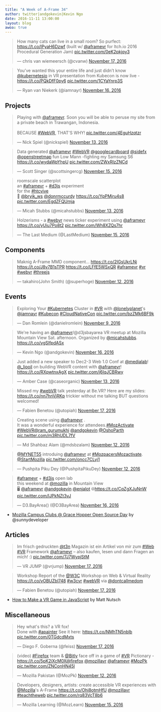 ```yaml
---
title: "A Week of A-Frame 34"
author: twitter|andgokevin|Kevin Ngo
date: 2016-11-11 13:00:00
layout: blog
awoa: true
---
```


<script async src="//platform.twitter.com/widgets.js" charset="utf-8"></script>

<div class="tweets tweets-feature">
  <blockquote class="twitter-tweet"><p lang="en" dir="ltr">How many cats can live in a small room? So purfect: <a href="https://t.co/lPyaH6Dzwf">https://t.co/lPyaH6Dzwf</a> (built w/ <a href="https://twitter.com/aframevr">@aframevr</a> for Itch.io 2016 Procedural Generation Jam) <a href="https://t.co/0eK2pkjqy3">pic.twitter.com/0eK2pkjqy3</a></p>&mdash; chris van wiemeersch (@cvanw) <a href="https://twitter.com/cvanw/status/799091305708011521">November 17, 2016</a></blockquote>


  <blockquote class="twitter-tweet"><p lang="en" dir="ltr">You’ve wanted this your entire life and just didn’t know <a href="https://twitter.com/kubernetesio">@kubernetesio</a> in VR presentation from Kubecon is now live - <a href="https://t.co/PQkDfF0py6">https://t.co/PQkDfF0py6</a> <a href="https://t.co/1CYaYnrp3S">pic.twitter.com/1CYaYnrp3S</a></p>&mdash; Ryan van Niekerk (@iamnayr) <a href="https://twitter.com/iamnayr/status/798953712777502720">November 16, 2016</a></blockquote>

</div>

<!-- more -->

## Projects

<div class="tweets">
  <blockquote class="twitter-tweet"><p lang="en" dir="ltr">Playing with <a href="https://twitter.com/aframevr">@aframevr</a>. Soon you will be able to peruse my site from a private beach in Trawangan, Indonesia.<br><br>BECAUSE <a href="https://twitter.com/hashtag/WebVR?src=hash">#WebVR</a>, THAT&#39;S WHY! <a href="https://t.co/4EguHzqtzr">pic.twitter.com/4EguHzqtzr</a></p>&mdash; Nick Spiel (@nickspiel) <a href="https://twitter.com/nickspiel/status/797678183462014976">November 13, 2016</a></blockquote>


  <blockquote class="twitter-tweet"><p lang="en" dir="ltr">Data generated <a href="https://twitter.com/aframevr">@aframevr</a> <a href="https://twitter.com/hashtag/WebVR?src=hash">#WebVR</a> <a href="https://twitter.com/googlecardboard">@googlecardboard</a> <a href="https://twitter.com/sidefx">@sidefx</a> <a href="https://twitter.com/openstreetmap">@openstreetmap</a> fun Low Mann -fighting my Samsung S6  <a href="https://t.co/wydaWpYhpU">https://t.co/wydaWpYhpU</a> <a href="https://t.co/ZWxRIzZNCd">pic.twitter.com/ZWxRIzZNCd</a></p>&mdash; Scott Singer (@scottsingercg) <a href="https://twitter.com/scottsingercg/status/798388903845785600">November 15, 2016</a></blockquote>


  <blockquote class="twitter-tweet"><p lang="en" dir="ltr">roomscale scatterplot<br>an <a href="https://twitter.com/hashtag/aframevr?src=hash">#aframevr</a> + <a href="https://twitter.com/hashtag/d3js?src=hash">#d3js</a> experiment<br>for the <a href="https://twitter.com/hashtag/htcvive?src=hash">#htcvive</a> <br>🎩 <a href="https://twitter.com/bryik_ws">@bryik_ws</a> <a href="https://twitter.com/donrmccurdy">@donrmccurdy</a> <a href="https://t.co/YpPMjru4s8">https://t.co/YpPMjru4s8</a> <a href="https://t.co/EgdZFQUmja">pic.twitter.com/EgdZFQUmja</a></p>&mdash; Micah Stubbs (@micahstubbs) <a href="https://twitter.com/micahstubbs/status/797649785524129792">November 13, 2016</a></blockquote>


  <blockquote class="twitter-tweet"><p lang="en" dir="ltr">Holzerisms - a <a href="https://twitter.com/hashtag/webvr?src=hash">#webvr</a> news ticker experiment using <a href="https://twitter.com/aframevr">@aframevr</a> <a href="https://t.co/yUiu7Po8t2">https://t.co/yUiu7Po8t2</a> <a href="https://t.co/Wh8XZQs7hr">pic.twitter.com/Wh8XZQs7hr</a></p>&mdash; The Last Medium (@LastMedium) <a href="https://twitter.com/LastMedium/status/798354383494901760">November 15, 2016</a></blockquote>

</div>

## Components

<div class="tweets">
  <blockquote class="twitter-tweet"><p lang="en" dir="ltr">Maknig A-Frame MMD component... <a href="https://t.co/2IGsUkrLNj">https://t.co/2IGsUkrLNj</a> <a href="https://t.co/J8v7B1sTPR">https://t.co/J8v7B1sTPR</a> <a href="https://t.co/LFfE5WSxQR">https://t.co/LFfE5WSxQR</a> <a href="https://twitter.com/hashtag/aframevr?src=hash">#aframevr</a> <a href="https://twitter.com/hashtag/vr?src=hash">#vr</a> <a href="https://twitter.com/hashtag/webvr?src=hash">#webvr</a> <a href="https://twitter.com/hashtag/threejs?src=hash">#threejs</a></p>&mdash; takahiro(John Smith) (@superhoge) <a href="https://twitter.com/superhoge/status/797326137466572801">November 12, 2016</a></blockquote>

</div>

## Events

<div class="tweets">
  <blockquote class="twitter-tweet"><p lang="en" dir="ltr">Exploring Your <a href="https://twitter.com/hashtag/Kubernetes?src=hash">#Kubernetes</a> Cluster in <a href="https://twitter.com/hashtag/VR?src=hash">#VR</a> with <a href="https://twitter.com/lonelyplanet">@lonelyplanet</a>&#39;s <a href="https://twitter.com/iamnayr">@iamnayr</a> <a href="https://twitter.com/hashtag/Kubecon?src=hash">#Kubecon</a> <a href="https://twitter.com/hashtag/CloudNativeCon?src=hash">#CloudNativeCon</a> <a href="https://t.co/bzZMk6BF9k">pic.twitter.com/bzZMk6BF9k</a></p>&mdash; Dan Romlein (@danielromlein) <a href="https://twitter.com/danielromlein/status/796458408098467840">November 9, 2016</a></blockquote>


  <blockquote class="twitter-tweet"><p lang="en" dir="ltr">We&#39;re having an <a href="https://twitter.com/aframevr">@aframevr</a>/@d3jsbayarea VR meetup at Mozilla Mountain View Sat. afternoon. Organized by <a href="https://twitter.com/micahstubbs">@micahstubbs</a>. <a href="https://t.co/vgSlfpdASx">https://t.co/vgSlfpdASx</a></p>&mdash; Kevin Ngo (@andgokevin) <a href="https://twitter.com/andgokevin/status/798722478310686720">November 16, 2016</a></blockquote>


  <blockquote class="twitter-tweet"><p lang="en" dir="ltr">Just added a new speaker to Dec2-3 Web 1.0 Conf at <a href="https://twitter.com/medialab">@medialab</a>! <a href="https://twitter.com/_liooil">@_liooil</a> on building WebVR content with <a href="https://twitter.com/aframevr">@aframevr</a>! <a href="https://t.co/RXpwtnxAgX">https://t.co/RXpwtnxAgX</a> <a href="https://t.co/j6IqJCBRwy">pic.twitter.com/j6IqJCBRwy</a></p>&mdash; Amber Case (@caseorganic) <a href="https://twitter.com/caseorganic/status/797908166969159680">November 13, 2016</a></blockquote>


  <blockquote class="twitter-tweet"><p lang="en" dir="ltr">Missed my <a href="https://twitter.com/hashtag/webVR?src=hash">#webVR</a> talk yesterday at Be.VR? Here are my slides: <a href="https://t.co/nn7hnVjRKp">https://t.co/nn7hnVjRKp</a> trickier without me talking BUT questions welcomed!</p>&mdash; Fabien Benetou (@utopiah) <a href="https://twitter.com/utopiah/status/799139719120637952">November 17, 2016</a></blockquote>


  <blockquote class="twitter-tweet"><p lang="en" dir="ltr">Creating scene using <a href="https://twitter.com/aframevr">@aframevr</a> .<br>It was a wonderful experience for attendees.<a href="https://twitter.com/hashtag/MozActivate?src=hash">#MozActivate</a> <a href="https://twitter.com/hashtag/WebVR?src=hash">#WebVR</a><a href="https://twitter.com/ram_gurumukhi">@ram_gurumukhi</a> <a href="https://twitter.com/andgokevin">@andgokevin</a> <a href="https://twitter.com/OshoParth">@OshoParth</a> <a href="https://t.co/m3RhUDL7fV">pic.twitter.com/m3RhUDL7fV</a></p>&mdash; Md Shahbaz Alam (@mdsbzalam) <a href="https://twitter.com/mdsbzalam/status/797426391738413057">November 12, 2016</a></blockquote>


  <blockquote class="twitter-tweet"><p lang="in" dir="ltr"><a href="https://twitter.com/MYNET55">@MYNET55</a> introduing <a href="https://twitter.com/aframevr">@aframevr</a> at <a href="https://twitter.com/hashtag/MozpacersMozactivate?src=hash">#MozpacersMozactivate</a>.  <a href="https://twitter.com/StartMozilla">@StartMozilla</a> <a href="https://t.co/oncc7CLyj1">pic.twitter.com/oncc7CLyj1</a></p>&mdash; Pushpita Piku Dey (@PushpitaPikuDey) <a href="https://twitter.com/PushpitaPikuDey/status/797513353392320512">November 12, 2016</a></blockquote>


  <blockquote class="twitter-tweet"><p lang="en" dir="ltr"><a href="https://twitter.com/hashtag/aframevr?src=hash">#aframevr</a> + <a href="https://twitter.com/hashtag/d3js?src=hash">#d3js</a> open lab <br>this weekend at <a href="https://twitter.com/mozilla">@mozilla</a> in Mountain View <br>🖥️ <a href="https://twitter.com/aframevr">@aframevr</a> <a href="https://twitter.com/andgokevin">@andgokevin</a> <a href="https://twitter.com/enjalot">@enjalot</a> 🌐<a href="https://t.co/CqZgXJuNnW">https://t.co/CqZgXJuNnW</a> <a href="https://t.co/lJPkNZt3vJ">pic.twitter.com/lJPkNZt3vJ</a></p>&mdash; D3.BayArea() (@D3BayArea) <a href="https://twitter.com/D3BayArea/status/798757894141288448">November 16, 2016</a></blockquote>

</div>

- [Mozilla Campus Clubs @ Grace Hopper Open Source Day](http://tiptoes.ca/campus-clubs-grace-hopper-open-source-day/) by @sunnydeveloper

## Articles

<div class="tweets">
  <blockquote class="twitter-tweet"><p lang="de" dir="ltr">Im frisch gedruckten <a href="https://twitter.com/t3n">@t3n</a> Magazin ist ein Artikel von mir zum <a href="https://twitter.com/hashtag/Web?src=hash">#Web</a> <a href="https://twitter.com/hashtag/VR?src=hash">#VR</a> Framework <a href="https://twitter.com/aframevr">@aframevr</a> – also kaufen, lesen und dann Fragen an mich! :) <a href="https://t.co/7J7WypjStM">pic.twitter.com/7J7WypjStM</a></p>&mdash; VR JUMP (@vrjump) <a href="https://twitter.com/vrjump/status/799294332637351936">November 17, 2016</a></blockquote>


  <blockquote class="twitter-tweet"><p lang="en" dir="ltr">Workshop Report of the <a href="https://twitter.com/w3c">@W3C</a> Workshop on Web &amp; Virtual Reality  <a href="https://t.co/vOBUZbl748">https://t.co/vOBUZbl748</a> <a href="https://twitter.com/hashtag/w3cvr?src=hash">#w3cvr</a> <a href="https://twitter.com/hashtag/webVR?src=hash">#webVR</a> via  <a href="https://twitter.com/dontcallmeDOM">@dontcallmedom</a></p>&mdash; Fabien Benetou (@utopiah) <a href="https://twitter.com/utopiah/status/799238651972612096">November 17, 2016</a></blockquote>

</div>

- [How to Make a VR Game in JavaScript](http://www.mattnutsch.com/How_to_Make_a_VR_Game) by Matt Nutsch

## Miscellaneous

<div class="tweets">
  <blockquote class="twitter-tweet"><p lang="en" dir="ltr">Hey what&#39;s this? a VR fox!<br>Done with <a href="https://twitter.com/hashtag/apainter?src=hash">#apainter</a> See it here: <a href="https://t.co/NMhTN5nblb">https://t.co/NMhTN5nblb</a> <a href="https://t.co/0TGdcdMxts">pic.twitter.com/0TGdcdMxts</a></p>&mdash; Diego F. Goberna (@feiss) <a href="https://twitter.com/feiss/status/799399665640697856">November 17, 2016</a></blockquote>


  <blockquote class="twitter-tweet"><p lang="en" dir="ltr">(video) <a href="https://twitter.com/hashtag/Firefox?src=hash">#Firefox</a> team &amp; <a href="https://twitter.com/Bitly">@Bitly</a> face off in a game of <a href="https://twitter.com/hashtag/VR?src=hash">#VR</a> Pictionary - <a href="https://t.co/5pK2iXcM0X">https://t.co/5pK2iXcM0X</a><a href="https://twitter.com/firefox">@firefox</a> <a href="https://twitter.com/mozillavr">@mozillavr</a> <a href="https://twitter.com/aframevr">@aframevr</a> <a href="https://twitter.com/hashtag/MozPk?src=hash">#MozPk</a> <a href="https://t.co/ZNConHN45l">pic.twitter.com/ZNConHN45l</a></p>&mdash; Mozilla Pakistan (@MozPk) <a href="https://twitter.com/MozPk/status/797463632078663680">November 12, 2016</a></blockquote>


  <blockquote class="twitter-tweet"><p lang="en" dir="ltr">Developers, designers, artists: create accessible VR experiences with <a href="https://twitter.com/mozilla">@Mozilla</a>&#39;s A-Frame <a href="https://t.co/Ohi8otmHfU">https://t.co/Ohi8otmHfU</a> <a href="https://twitter.com/mozillavr">@mozillavr</a> <a href="https://twitter.com/hashtag/teachtheweb?src=hash">#teachtheweb</a> <a href="https://t.co/rq83VcT8b6">pic.twitter.com/rq83VcT8b6</a></p>&mdash; Mozilla Learning (@MozLearn) <a href="https://twitter.com/MozLearn/status/798397621211725824">November 15, 2016</a></blockquote>

</div>
